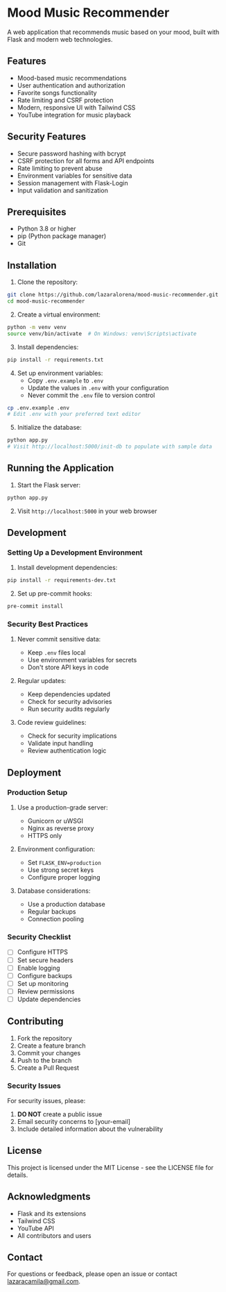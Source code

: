 # Mood Music Recommender

A web application that recommends music based on your mood, built with Flask and modern web technologies.

## Features

- Mood-based music recommendations
- User authentication and authorization
- Favorite songs functionality
- Rate limiting and CSRF protection
- Modern, responsive UI with Tailwind CSS
- YouTube integration for music playback

## Security Features

- Secure password hashing with bcrypt
- CSRF protection for all forms and API endpoints
- Rate limiting to prevent abuse
- Environment variables for sensitive data
- Session management with Flask-Login
- Input validation and sanitization

## Prerequisites

- Python 3.8 or higher
- pip (Python package manager)
- Git

## Installation

1. Clone the repository:
```bash
git clone https://github.com/lazaralorena/mood-music-recommender.git
cd mood-music-recommender
```

2. Create a virtual environment:
```bash
python -m venv venv
source venv/bin/activate  # On Windows: venv\Scripts\activate
```

3. Install dependencies:
```bash
pip install -r requirements.txt
```

4. Set up environment variables:
   - Copy `.env.example` to `.env`
   - Update the values in `.env` with your configuration
   - Never commit the `.env` file to version control

```bash
cp .env.example .env
# Edit .env with your preferred text editor
```

5. Initialize the database:
```bash
python app.py
# Visit http://localhost:5000/init-db to populate with sample data
```

## Running the Application

1. Start the Flask server:
```bash
python app.py
```

2. Visit `http://localhost:5000` in your web browser

## Development

### Setting Up a Development Environment

1. Install development dependencies:
```bash
pip install -r requirements-dev.txt
```

2. Set up pre-commit hooks:
```bash
pre-commit install
```

### Security Best Practices

1. Never commit sensitive data:
   - Keep `.env` files local
   - Use environment variables for secrets
   - Don't store API keys in code

2. Regular updates:
   - Keep dependencies updated
   - Check for security advisories
   - Run security audits regularly

3. Code review guidelines:
   - Check for security implications
   - Validate input handling
   - Review authentication logic

## Deployment

### Production Setup

1. Use a production-grade server:
   - Gunicorn or uWSGI
   - Nginx as reverse proxy
   - HTTPS only

2. Environment configuration:
   - Set `FLASK_ENV=production`
   - Use strong secret keys
   - Configure proper logging

3. Database considerations:
   - Use a production database
   - Regular backups
   - Connection pooling

### Security Checklist

- [ ] Configure HTTPS
- [ ] Set secure headers
- [ ] Enable logging
- [ ] Configure backups
- [ ] Set up monitoring
- [ ] Review permissions
- [ ] Update dependencies

## Contributing

1. Fork the repository
2. Create a feature branch
3. Commit your changes
4. Push to the branch
5. Create a Pull Request

### Security Issues

For security issues, please:
1. **DO NOT** create a public issue
2. Email security concerns to [your-email]
3. Include detailed information about the vulnerability

## License

This project is licensed under the MIT License - see the LICENSE file for details.

## Acknowledgments

- Flask and its extensions
- Tailwind CSS
- YouTube API
- All contributors and users

## Contact

For questions or feedback, please open an issue or contact lazaracamila@gmail.com. 
